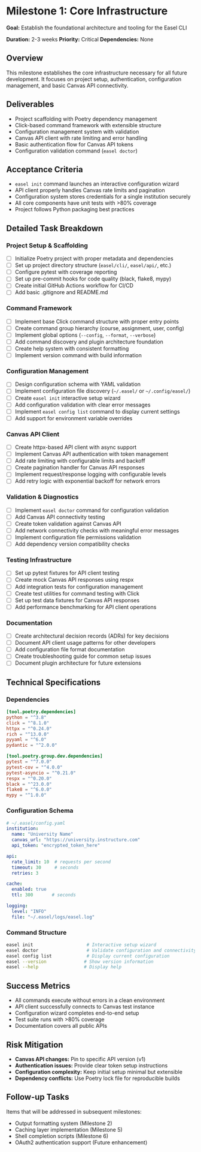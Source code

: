 # Milestone 1: Core Infrastructure

**Goal:** Establish the foundational architecture and tooling for the Easel CLI

**Duration:** 2-3 weeks
**Priority:** Critical
**Dependencies:** None

## Overview

This milestone establishes the core infrastructure necessary for all future development. It focuses on project setup, authentication, configuration management, and basic Canvas API connectivity.

## Deliverables

- Project scaffolding with Poetry dependency management
- Click-based command framework with extensible structure
- Configuration management system with validation
- Canvas API client with rate limiting and error handling
- Basic authentication flow for Canvas API tokens
- Configuration validation command (`easel doctor`)

## Acceptance Criteria

- `easel init` command launches an interactive configuration wizard
- API client properly handles Canvas rate limits and pagination
- Configuration system stores credentials for a single institution securely
- All core components have unit tests with >80% coverage
- Project follows Python packaging best practices

## Detailed Task Breakdown

### Project Setup & Scaffolding

- [ ] Initialize Poetry project with proper metadata and dependencies
- [ ] Set up project directory structure (`easel/cli/`, `easel/api/`, etc.)
- [ ] Configure pytest with coverage reporting
- [ ] Set up pre-commit hooks for code quality (black, flake8, mypy)
- [ ] Create initial GitHub Actions workflow for CI/CD
- [ ] Add basic .gitignore and README.md

### Command Framework

- [ ] Implement base Click command structure with proper entry points
- [ ] Create command group hierarchy (course, assignment, user, config)
- [ ] Implement global options (`--config`, `--format`, `--verbose`)
- [ ] Add command discovery and plugin architecture foundation
- [ ] Create help system with consistent formatting
- [ ] Implement version command with build information

### Configuration Management

- [ ] Design configuration schema with YAML validation
- [ ] Implement configuration file discovery (`~/.easel/` or `~/.config/easel/`)
- [ ] Create `easel init` interactive setup wizard
- [ ] Add configuration validation with clear error messages
- [ ] Implement `easel config list` command to display current settings
- [ ] Add support for environment variable overrides

### Canvas API Client

- [ ] Create httpx-based API client with async support
- [ ] Implement Canvas API authentication with token management
- [ ] Add rate limiting with configurable limits and backoff
- [ ] Create pagination handler for Canvas API responses
- [ ] Implement request/response logging with configurable levels
- [ ] Add retry logic with exponential backoff for network errors

### Validation & Diagnostics

- [ ] Implement `easel doctor` command for configuration validation
- [ ] Add Canvas API connectivity testing
- [ ] Create token validation against Canvas API
- [ ] Add network connectivity checks with meaningful error messages
- [ ] Implement configuration file permissions validation
- [ ] Add dependency version compatibility checks

### Testing Infrastructure

- [ ] Set up pytest fixtures for API client testing
- [ ] Create mock Canvas API responses using respx
- [ ] Add integration tests for configuration management
- [ ] Create test utilities for command testing with Click
- [ ] Set up test data fixtures for Canvas API responses
- [ ] Add performance benchmarking for API client operations

### Documentation

- [ ] Create architectural decision records (ADRs) for key decisions
- [ ] Document API client usage patterns for other developers
- [ ] Add configuration file format documentation
- [ ] Create troubleshooting guide for common setup issues
- [ ] Document plugin architecture for future extensions

## Technical Specifications

### Dependencies

```toml
[tool.poetry.dependencies]
python = "^3.8"
click = "^8.1.0"
httpx = "^0.24.0"
rich = "^13.0.0"
pyyaml = "^6.0"
pydantic = "^2.0.0"

[tool.poetry.group.dev.dependencies]
pytest = "^7.0.0"
pytest-cov = "^4.0.0"
pytest-asyncio = "^0.21.0"
respx = "^0.20.0"
black = "^23.0.0"
flake8 = "^6.0.0"
mypy = "^1.0.0"
```

### Configuration Schema

```yaml
# ~/.easel/config.yaml
institution:
  name: "University Name"
  canvas_url: "https://university.instructure.com"
  api_token: "encrypted_token_here"

api:
  rate_limit: 10  # requests per second
  timeout: 30     # seconds
  retries: 3

cache:
  enabled: true
  ttl: 300       # seconds

logging:
  level: "INFO"
  file: "~/.easel/logs/easel.log"
```

### Command Structure

```bash
easel init                    # Interactive setup wizard
easel doctor                  # Validate configuration and connectivity
easel config list             # Display current configuration
easel --version              # Show version information
easel --help                 # Display help
```

## Success Metrics

- All commands execute without errors in a clean environment
- API client successfully connects to Canvas test instance
- Configuration wizard completes end-to-end setup
- Test suite runs with >80% coverage
- Documentation covers all public APIs

## Risk Mitigation

- **Canvas API changes:** Pin to specific API version (v1)
- **Authentication issues:** Provide clear token setup instructions
- **Configuration complexity:** Keep initial setup minimal but extensible
- **Dependency conflicts:** Use Poetry lock file for reproducible builds

## Follow-up Tasks

Items that will be addressed in subsequent milestones:

- Output formatting system (Milestone 2)
- Caching layer implementation (Milestone 5)
- Shell completion scripts (Milestone 6)
- OAuth2 authentication support (Future enhancement)
